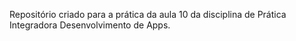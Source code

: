 Repositório criado para a prática da aula 10 da disciplina de Prática Integradora Desenvolvimento de Apps.